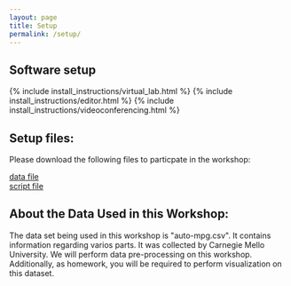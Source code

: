 ```yaml
---
layout: page
title: Setup
permalink: /setup/
---
```


## Software setup


{% include install_instructions/virtual_lab.html %}
{% include install_instructions/editor.html %}
{% include install_instructions/videoconferencing.html %}

## Setup files:

Please download the following files to particpate in the workshop:

[data file](../files/auto_mpg.csv)   
[script file](../files/Case_Study_2.ipynb) 

## About the Data Used in this Workshop:

The data set being used in this workshop is "auto-mpg.csv". It contains information regarding varios parts. It was collected by Carnegie Mello University. We will perform data pre-processing on this workshop. Additionally, as homework, you will be required to perform visualization on this dataset.




